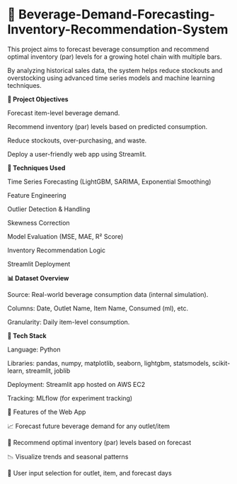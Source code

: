 # 🍹 Beverage-Demand-Forecasting-Inventory-Recommendation-System


This project aims to forecast beverage consumption and recommend optimal inventory (par) levels for a growing hotel chain with multiple bars.

By analyzing historical sales data, the system helps reduce stockouts and overstocking using advanced time series models and machine learning techniques.


**📌 Project Objectives**


Forecast item-level beverage demand.

Recommend inventory (par) levels based on predicted consumption.

Reduce stockouts, over-purchasing, and waste.

Deploy a user-friendly web app using Streamlit.


**🧠 Techniques Used**


Time Series Forecasting (LightGBM, SARIMA, Exponential Smoothing)

Feature Engineering

Outlier Detection & Handling

Skewness Correction

Model Evaluation (MSE, MAE, R² Score)

Inventory Recommendation Logic

Streamlit Deployment


**📊 Dataset Overview**


Source: Real-world beverage consumption data (internal simulation).

Columns: Date, Outlet Name, Item Name, Consumed (ml), etc.

Granularity: Daily item-level consumption.


**🔧 Tech Stack**


Language: Python

Libraries: pandas, numpy, matplotlib, seaborn, lightgbm, statsmodels, scikit-learn, streamlit, joblib

Deployment: Streamlit app hosted on AWS EC2

Tracking: MLflow (for experiment tracking)

🚀 Features of the Web App

📈 Forecast future beverage demand for any outlet/item

🧮 Recommend optimal inventory (par) levels based on forecast

📉 Visualize trends and seasonal patterns

🔎 User input selection for outlet, item, and forecast days
